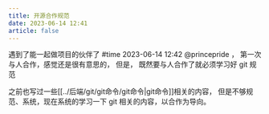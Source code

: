 ```yaml
---
title: 开源合作规范
date: 2023-06-14 12:41
article: false
---
```


遇到了能一起做项目的伙伴了 #time 2023-06-14 12:42 @princepride ， 第一次与人合作，感觉还是很有意思的， 但是， 既然要与人合作了就必须学习好 git 规范

之前也写过一些[[../后端/git/git命令/git命令|git命令]]相关的内容， 但是不够规范、系统，现在系统的学习一下 git 相关的内容，以合作为导向。
